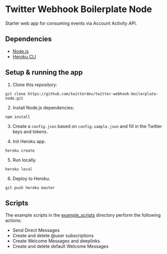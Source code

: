 # Twitter Webhook Boilerplate Node

Starter web app for consuming events via Account Activity API.

## Dependencies

* [Node.js](https://nodejs.org)
* [Heroku CLI](https://devcenter.heroku.com/articles/heroku-cli)


## Setup & running the app

1. Clone this repository:
```
git clone https://github.com/twitterdev/twitter-webhook-boilerplate-node.git
```

2. Install Node.js dependencies:
```
npm install
```

3. Create a `config.json` based on `config.sample.json` and fill in the Twitter keys and tokens.

4. Init Heroku app.
```
heroku create
``` 

5. Run locally.
```
heroku local
```

6. Deploy to Heroku.
```
git push heroku master
```

## Scripts

The example scripts in the [example_scripts](/example_scripts) directory perform the following actions:

* Send Direct Messages
* Create and delete @user subscriptions
* Create Welcome Messages and deeplinks
* Create and delete default Welcome Messages
